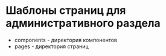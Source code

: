 # Шаблоны страниц для административного раздела
- components - директория компонентов
- pages - директория страниц
